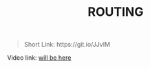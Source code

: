 <h1 align="center"> ROUTING </h1>
    <br>

<blockquote>
    <p>
        Short Link: https://git.io/JJvIM
    </p>
</blockquote>

<p>
Video link: <a href='#'> will be here</a>
</p>
